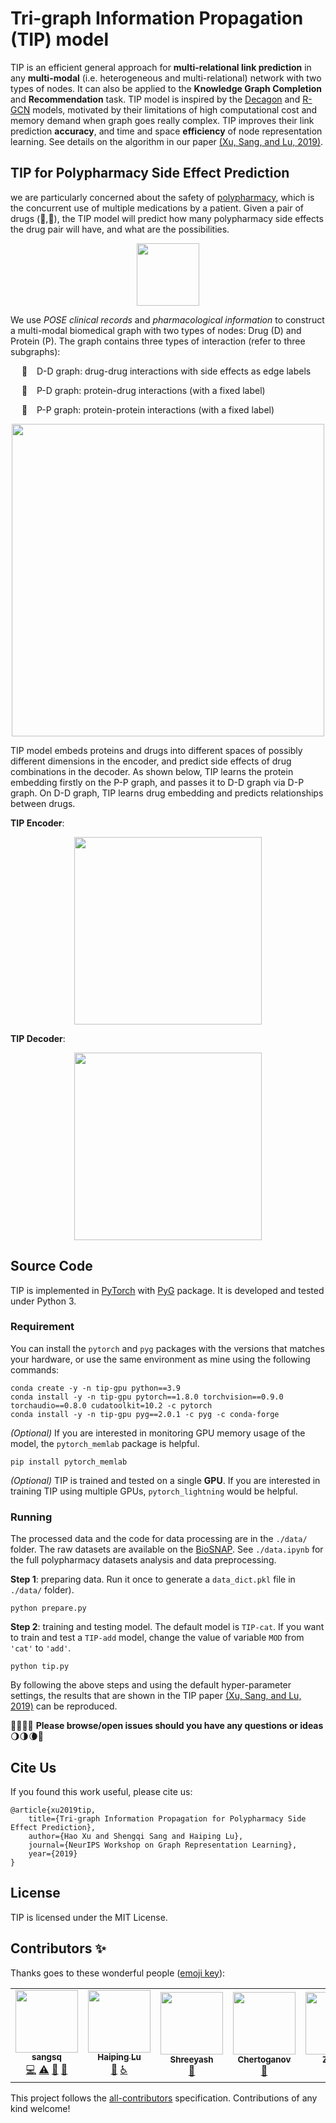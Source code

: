 # Tri-graph Information Propagation (TIP) model

TIP is an efficient general approach for **multi-relational link prediction** in any **multi-modal**  (i.e. heterogeneous and multi-relational) network with two types of nodes. It can also be applied to the **Knowledge Graph Completion** and **Recommendation** task. TIP model is inspired by the [Decagon](https://github.com/marinkaz/decagon) and [R-GCN](https://github.com/tkipf/relational-gcn) models, motivated by their limitations of high computational cost and memory demand when graph goes really complex. TIP improves their link prediction **accuracy**, and time and space **efficiency** of node representation learning. See details on the algorithm in our paper [(Xu, Sang, and Lu, 2019)](https://grlearning.github.io/papers/94.pdf).

## TIP for Polypharmacy Side Effect Prediction

we are particularly concerned about the safety of [polypharmacy](https://en.wikipedia.org/wiki/Polypharmacy), which is the concurrent use of multiple medications by a patient. Given a pair of drugs (:pill:,:pill:), the TIP model will predict how many polypharmacy side effects the drug pair will have, and what are the possibilities.

<div align=center>
<img height="100" src="img/pred_dd.png" alt=""hhh/>
</div>

We use *POSE clinical records* and *pharmacological information* to construct a multi-modal biomedical graph with two types of nodes: Drug (D) and Protein (P). The graph contains three types of interaction (refer to three subgraphs): 

&emsp; :cookie: &ensp; D-D graph: drug-drug interactions with side effects as edge labels

&emsp; :cake: &ensp; P-D graph: protein-drug interactions (with a fixed label)

&emsp; :ice_cream: &ensp; P-P graph: protein-protein interactions (with a fixed label)

<div align=center>
<img width="500" src="img/network.png" alt=""hhh/>
</div>

TIP model embeds proteins and drugs into different spaces of possibly different dimensions in the encoder, and predict side effects of drug combinations in the decoder. As shown below, TIP learns the protein embedding firstly on the P-P graph, and passes it to D-D graph via D-P graph. On D-D graph, TIP learns drug embedding and predicts relationships between drugs.

**TIP Encoder**:

<div align=center>
<img height="300" src="img/encoder.png">
</div>

**TIP Decoder**:

<div align=center>
<img height="300" src="img/decoder.png">
</div>

## Source Code

TIP is implemented in [PyTorch]([`pytorch`](https://pytorch.org/)) with [PyG](https://github.com/rusty1s/pytorch_geometric) package. It is developed and tested under Python 3.  

### Requirement

You can install the `pytorch` and `pyg` packages with the versions that matches your hardware, or use the same environment as mine using the following commands:

```shell
conda create -y -n tip-gpu python==3.9
conda install -y -n tip-gpu pytorch==1.8.0 torchvision==0.9.0 torchaudio==0.8.0 cudatoolkit=10.2 -c pytorch 
conda install -y -n tip-gpu pyg==2.0.1 -c pyg -c conda-forge	
```

*(Optional)* If you are interested in monitoring GPU memory usage of the model, the `pytorch_memlab` package is helpful.
```shell
pip install pytorch_memlab
```

*(Optional)* TIP is trained and tested on a single **GPU**. If you are interested in training TIP using multiple GPUs, `pytorch_lightning` would be helpful.

### Running

The processed data and the code for data processing are in the `./data/` folder. The raw datasets are available on the [BioSNAP](http://snap.stanford.edu/biodata/index.html). See `./data.ipynb` for the full polypharmacy datasets analysis and data preprocessing.

**Step 1**: preparing data. Run it once to generate a `data_dict.pkl` file in `./data/` folder).
```shell
python prepare.py			
```

**Step 2**: training and testing model. The default model is `TIP-cat`. If you want to train and test a `TIP-add` model, change the value of variable `MOD` from `'cat'` to `'add'`. 
```shell
python tip.py
```

By following the above steps and using the default hyper-parameter settings, the results that are shown in the TIP paper [(Xu, Sang, and Lu, 2019)](https://grlearning.github.io/papers/94.pdf) can be reproduced.

:new_moon_with_face::waxing_crescent_moon::first_quarter_moon::waxing_gibbous_moon: **Please browse/open issues should you have any questions or ideas**​ :waning_gibbous_moon::last_quarter_moon::waning_crescent_moon::new_moon_with_face:

## Cite Us
If you found this work useful, please cite us:
```
@article{xu2019tip,
	title={Tri-graph Information Propagation for Polypharmacy Side Effect Prediction},
	author={Hao Xu and Shengqi Sang and Haiping Lu},
	journal={NeurIPS Workshop on Graph Representation Learning},
	year={2019}
}
```

## License

TIP is licensed under the MIT License.

## Contributors ✨

Thanks goes to these wonderful people ([emoji key](https://allcontributors.org/docs/en/emoji-key)):

<!-- ALL-CONTRIBUTORS-LIST:START - Do not remove or modify this section -->
<!-- prettier-ignore-start -->
<!-- markdownlint-disable -->
<table>
  <tr>
    <td align="center"><a href="https://github.com/sangsq"><img src="https://avatars.githubusercontent.com/u/16742808?v=4?s=100" width="100px;" alt=""/><br /><sub><b>sangsq</b></sub></a><br /><a href="https://github.com/NYXFLOWER/TIP/commits?author=sangsq" title="Code">💻</a> <a href="https://github.com/NYXFLOWER/TIP/commits?author=sangsq" title="Tests">⚠️</a> <a href="#ideas-sangsq" title="Ideas, Planning, & Feedback">🤔</a> <a href="https://github.com/NYXFLOWER/TIP/commits?author=sangsq" title="Documentation">📖</a></td>
    <td align="center"><a href="https://haipinglu.github.io/"><img src="https://avatars.githubusercontent.com/u/23463961?v=4?s=100" width="100px;" alt=""/><br /><sub><b>Haiping Lu</b></sub></a><br /><a href="https://github.com/NYXFLOWER/TIP/commits?author=haipinglu" title="Documentation">📖</a> <a href="#a11y-haipinglu" title="Accessibility">️️️️♿️</a></td>
    <td align="center"><a href="https://github.com/shree970"><img src="https://avatars.githubusercontent.com/u/41207097?v=4?s=100" width="100px;" alt=""/><br /><sub><b>Shreeyash</b></sub></a><br /><a href="https://github.com/NYXFLOWER/TIP/issues?q=author%3Ashree970" title="Bug reports">🐛</a></td>
    <td align="center"><a href="https://github.com/Chertoganov"><img src="https://avatars.githubusercontent.com/u/40623363?v=4?s=100" width="100px;" alt=""/><br /><sub><b>Chertoganov</b></sub></a><br /><a href="https://github.com/NYXFLOWER/TIP/issues?q=author%3AChertoganov" title="Bug reports">🐛</a></td>
    <td align="center"><a href="https://www.jianshu.com/u/31c221f09d8a"><img src="https://avatars.githubusercontent.com/u/25343084?v=4?s=100" width="100px;" alt=""/><br /><sub><b>ZillaRU</b></sub></a><br /><a href="https://github.com/NYXFLOWER/TIP/issues?q=author%3AZillaRU" title="Bug reports">🐛</a></td>
    <td align="center"><a href="https://github.com/gilgamsh"><img src="https://avatars.githubusercontent.com/u/56181610?v=4?s=100" width="100px;" alt=""/><br /><sub><b>Jiaxi Jiang  </b></sub></a><br /><a href="https://github.com/NYXFLOWER/TIP/issues?q=author%3Agilgamsh" title="Bug reports">🐛</a></td>
  </tr>
</table>

<!-- markdownlint-restore -->
<!-- prettier-ignore-end -->

<!-- ALL-CONTRIBUTORS-LIST:END -->

This project follows the [all-contributors](https://github.com/all-contributors/all-contributors) specification. Contributions of any kind welcome!
